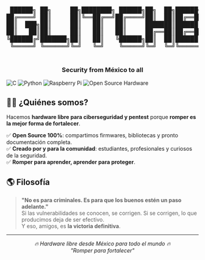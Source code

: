 <h3 align="center">
  <pre>
 ██████╗ ██╗     ██╗████████╗ ██████╗██╗  ██╗██████╗  ██████╗ ██╗
██╔════╝ ██║     ██║╚══██╔══╝██╔════╝██║  ██║██╔══██╗██╔═══██╗██║
██║  ███╗██║     ██║   ██║   ██║     ███████║██████╔╝██║   ██║██║
██║   ██║██║     ██║   ██║   ██║     ██╔══██║██╔══██╗██║   ██║██║
╚██████╔╝███████╗██║   ██║   ╚██████╗██║  ██║██████╔╝╚██████╔╝██║
 ╚═════╝ ╚══════╝╚═╝   ╚═╝    ╚═════╝╚═╝  ╚═╝╚═════╝  ╚═════╝ ╚═╝
  </pre>
</h3>
<h3 align="center">Security from México to all</h3>

![C](https://img.shields.io/badge/c-%2300599C.svg?style=plastic&logo=c&logoColor=white) ![Python](https://img.shields.io/badge/python-3670A0?style=plastic&logo=python&logoColor=ffdd54) ![Raspberry Pi](https://img.shields.io/badge/-Raspberry_Pi-C51A4A?style=plastic&logo=Raspberry-Pi) ![Open Source Hardware](https://img.shields.io/badge/-Open_Source_Hardware-%2300599C?style=plastic&logo=Open-Source-Hardware)

## 🏴‍☠️ ¿Quiénes somos?
Hacemos **hardware libre para ciberseguridad y pentest** porque **romper es la mejor forma de fortalecer**.

✅ **Open Source 100%**: compartimos firmwares, bibliotecas y pronto documentación completa.  
✅ **Creado por y para la comunidad**: estudiantes, profesionales y curiosos de la seguridad.  
✅ **Romper para aprender, aprender para proteger**.

## 🌎 Filosofía
> **"No es para criminales. Es para que los buenos estén un paso adelante."**  
Si las vulnerabilidades se conocen, se corrigen. Si se corrigen, lo que producimos deja de ser efectivo.  
Y eso, amigos, es **la victoria definitiva**.

---

<p align="center">
  <i>🔥 Hardware libre desde México para todo el mundo 🔥</i><br>
  <i>"Romper para fortalecer"</i>
</p>
